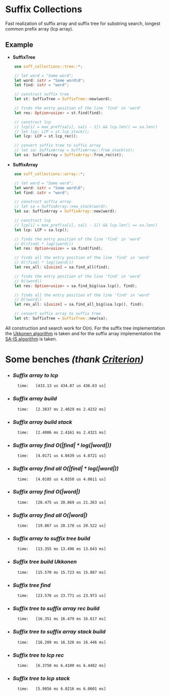 # Suffix Collections

Fast realization of suffix array and suffix tree for substring search, longest common prefix array (lcp array).

## Example
* **SuffixTree**
```rust
    use suff_collections::tree::*;

    // let word = "Some word";
    let word: &str = "Some word\0";
    let find: &str = "word";

    // construct suffix tree
    let st: SuffixTree = SuffixTree::new(word);

    // finds the entry position of the line 'find' in 'word'
    let res: Option<usize> = st.find(find);

    // construct lcp
    // lcp[i] = max_pref(sa[i], sa[i - 1]) && lcp.len() == sa.len()
    // let lcp: LCP = st.lcp_stack();
    let lcp: LCP = st.lcp_rec();

    // convert suffix tree to suffix array
    // let sa: SuffixArray = SuffixArray::from_stack(st);
    let sa: SuffixArray = SuffixArray::from_rec(st);
```

* **SuffixArray**
```rust
    use suff_collections::array::*;

    // let word = "Some word";
    let word: &str = "Some word\0";
    let find: &str = "word";

    // construct suffix array
    // let sa = SuffixArray::new_stack(word);
    let sa: SuffixArray = SuffixArray::new(word);

    // construct lcp
    // lcp[i] = max_pref(sa[i], sa[i - 1]) && lcp.len() == sa.len()
    let lcp: LCP = sa.lcp();

    // finds the entry position of the line 'find' in 'word'
    // O(|find| * log(|word|))
    let res: Option<usize> = sa.find(find);

    // finds all the entry position of the line 'find' in 'word'
    // O(|find| * log(|word|))
    let res_all: &[usize] = sa.find_all(find);

    // finds the entry position of the line 'find' in 'word'
    // O(|word|)
    let res: Option<usize> = sa.find_big(&sa.lcp(), find);

    // finds all the entry position of the line 'find' in 'word'
    // O(|word|)
    let res_all: &[usize] = sa.find_all_big(&sa.lcp(), find);

    // convert suffix array to suffix tree
    let st: SuffixTree = SuffixTree::new(sa);
```
All construction and search work for O(n). For the suffix tree implementation the [Ukkonen algorithm][2] is taken and for the suffix array implementation the [SA-IS algorithm][1] is taken.

[1]: https://www.researchgate.net/profile/Daricks_Wai_Hong_Chan/publication/221577802_Linear_Suffix_Array_Construction_by_Almost_Pure_Induced-Sorting/links/00b495318a21ba484f000000/Linear-Suffix-Array-Construction-by-Almost-Pure-Induced-Sorting.pdf?origin=publication_detail

[2]: https://web.stanford.edu/~mjkay/gusfield.pdf

# Some benches *(thank [Criterion](https://github.com/bheisler/criterion.rs))*

* ### *Suffix array to lcp*
        time:   [433.13 us 434.87 us 436.63 us]

* ### *Suffix array build*
        time:   [2.3837 ms 2.4029 ms 2.4232 ms]

* ### *Suffix array build stack*
        time:   [2.4006 ms 2.4161 ms 2.4321 ms]

* ### *Suffix array find O(|find| * log(|word|))*
        time:   [4.0171 us 4.0439 us 4.0721 us]

* ### *Suffix array find all O(|find| * log(|word|))*
        time:   [4.0105 us 4.0350 us 4.0611 us]

* ### *Suffix array find O(|word|)*
        time:   [20.475 us 20.869 us 21.263 us]

* ### *Suffix array find all O(|word|)*
        time:   [19.867 us 20.178 us 20.522 us]

* ### *Suffix array to suffix tree build*
        time:   [13.355 ms 13.496 ms 13.643 ms]

* ### *Suffix tree build Ukkonen*
        time:   [15.570 ms 15.723 ms 15.887 ms]

* ### *Suffix tree find*
        time:   [23.576 us 23.771 us 23.973 us]

* ### *Suffix tree to suffix array rec build*
        time:   [16.351 ms 16.479 ms 16.617 ms]

* ### *Suffix tree to suffix array stack build*
        time:   [16.209 ms 16.326 ms 16.446 ms]

* ### *Suffix tree to lcp rec*
        time:   [6.3750 ms 6.4100 ms 6.4482 ms]

* ### *Suffix tree to lcp stack*
        time:   [5.9856 ms 6.0216 ms 6.0601 ms]